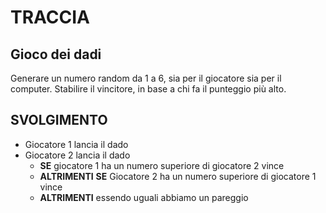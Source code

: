 # TRACCIA

## Gioco dei dadi

Generare un numero random da 1 a 6, sia per il giocatore sia per il computer.
Stabilire il vincitore, in base a chi fa il punteggio più alto.

## SVOLGIMENTO

- Giocatore 1 lancia il dado
- Giocatore 2 lancia il dado
  - **SE** giocatore 1 ha un numero superiore di giocatore 2 vince
  - **ALTRIMENTI** **SE** Giocatore 2 ha un numero superiore di giocatore 1 vince
  - **ALTRIMENTI** essendo uguali abbiamo un pareggio

